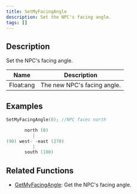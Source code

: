 ```yaml
---
title: SetMyFacingAngle
description: Set the NPC's facing angle.
tags: []
---
```


## Description

Set the NPC's facing angle.

| Name                 | Description                   |
| -------------------- | ----------------------------- |
| Float:ang            | The new NPC's facing angle.   |

## Examples

```c
SetMyFacingAngle(0); //NPC faces north
```

```c
       north (0)
          |
(90) west- -east (270)
          |
       south (180)
```

## Related Functions

- [GetMyFacingAngle](../functions/GetMyFacingAngle): Get the NPC's facing angle.
